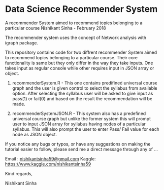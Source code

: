 # Data Science Recommender System
A recommender System aimed to recommend topics belonging to a particular course
Nishikant Sinha - February 2018

The recommender system uses the concept of Network analysis with igraph package.

This repository contains code for two diffrent recommender System aimed to recommend topics belonging to a particular course. Their core functionality is same but they only differ in the way they take inputs. One takes input as regular console while other requires input in JSON array or object.

1) recommenderSystem.R - This one contains predifined universal course graph and the user is given control to select the syllabus from available option. After selecting the syllabus user will be asked to give input as pass(1) or fail(0) and based on the result the recommendation will be made.

2) recommenderSystemJSON.R - This system also has a predefined universal course graph but unlike the former system this will prompt user to input JSON array for syllabus having nodes of a particular syllabus. This will also prompt the user to enter Pass/ Fail value for each node as JSON object.

If you notice any bugs or typos, or have any suggestions on making the tutorial easier to follow, please send me a direct message through any of ...

Email : nishikantsinha59@gmail.com
Kaggle: https://www.kaggle.com/nishikantsinha59

Kind regards,

Nishikant Sinha
